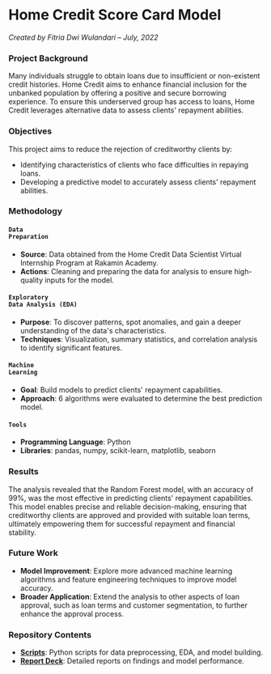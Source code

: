 # Home Credit Score Card Model

_Created by Fitria Dwi Wulandari – July, 2022_

### **Project Background**
Many individuals struggle to obtain loans due to insufficient or non-existent credit histories. Home Credit aims to enhance financial inclusion for the unbanked population by offering a positive and secure borrowing experience. To ensure this underserved group has access to loans, Home Credit leverages alternative data to assess clients' repayment abilities.

### **Objectives**
This project aims to reduce the rejection of creditworthy clients by:
* Identifying characteristics of clients who face difficulties in repaying loans.
* Developing a predictive model to accurately assess clients' repayment abilities.

### **Methodology**
#### <code style="color : darkpurple">Data Preparation</code>
* **Source**: Data obtained from the Home Credit Data Scientist Virtual Internship Program at Rakamin Academy.
* **Actions**: Cleaning and preparing the data for analysis to ensure high-quality inputs for the model.

#### <code style="color : darkpurple">Exploratory Data Analysis (EDA)</code>
* **Purpose**: To discover patterns, spot anomalies, and gain a deeper understanding of the data's characteristics.
* **Techniques**: Visualization, summary statistics, and correlation analysis to identify significant features.

#### <code style="color : darkpurple">Machine Learning</code>
* **Goal**: Build models to predict clients' repayment capabilities.
* **Approach**: 6 algorithms were evaluated to determine the best prediction model.

#### <code style="color : darkpurple">Tools</code>
* **Programming Language**: Python
* **Libraries**: pandas, numpy, scikit-learn, matplotlib, seaborn

### **Results**
The analysis revealed that the Random Forest model, with an accuracy of 99%, was the most effective in predicting clients' repayment capabilities.  This model enables precise and reliable decision-making, ensuring that creditworthy clients are approved and provided with suitable loan terms, ultimately empowering them for successful repayment and financial stability.

### **Future Work**
* **Model Improvement**: Explore more advanced machine learning algorithms and feature engineering techniques to improve model accuracy.
* **Broader Application**: Extend the analysis to other aspects of loan approval, such as loan terms and customer segmentation, to further enhance the approval process.

### Repository Contents
* [**Scripts**](https://github.com/fitria-dwi/Airline-Passenger-Satisfaction/blob/main/Airline%20Passenger%20Satisfaction.ipynb): Python scripts for data preprocessing, EDA, and model building.
* [**Report Deck**](https://github.com/fitria-dwi/Home-Credit-Score-Card-Model/blob/main/Home%20Credit%20Score%20Card%20Model.pdf): Detailed reports on findings and model performance.
